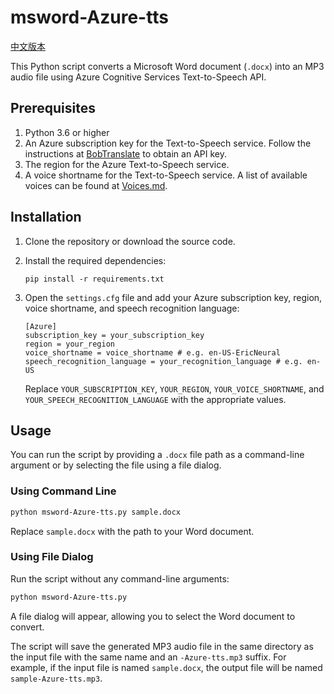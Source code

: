 # msword-Azure-tts

[中文版本](./README-zh.md)

This Python script converts a Microsoft Word document (`.docx`) into an MP3 audio file using Azure Cognitive Services Text-to-Speech API.

## Prerequisites

1. Python 3.6 or higher
2. An Azure subscription key for the Text-to-Speech service. Follow the instructions at [BobTranslate](https://bobtranslate.com/service/translate/microsoft.html#_2-%E6%B3%A8%E5%86%8C-azure) to obtain an API key.
3. The region for the Azure Text-to-Speech service.
4. A voice shortname for the Text-to-Speech service. A list of available voices can be found at [Voices.md](https://github.com/playht/text-to-speech-api/blob/master/Voices.md).

## Installation

1. Clone the repository or download the source code.
2. Install the required dependencies:

   ```
   pip install -r requirements.txt
   ```

3. Open the `settings.cfg` file and add your Azure subscription key, region, voice shortname, and speech recognition language:

   ```
   [Azure]
   subscription_key = your_subscription_key
   region = your_region
   voice_shortname = voice_shortname # e.g. en-US-EricNeural
   speech_recognition_language = your_recognition_language # e.g. en-US
   ```

   Replace `YOUR_SUBSCRIPTION_KEY`, `YOUR_REGION`, `YOUR_VOICE_SHORTNAME`, and `YOUR_SPEECH_RECOGNITION_LANGUAGE` with the appropriate values.

## Usage

You can run the script by providing a `.docx` file path as a command-line argument or by selecting the file using a file dialog.

### Using Command Line

```bash
python msword-Azure-tts.py sample.docx
```

Replace `sample.docx` with the path to your Word document.

### Using File Dialog

Run the script without any command-line arguments:

```bash
python msword-Azure-tts.py
```

A file dialog will appear, allowing you to select the Word document to convert.

The script will save the generated MP3 audio file in the same directory as the input file with the same name and an `-Azure-tts.mp3` suffix. For example, if the input file is named `sample.docx`, the output file will be named `sample-Azure-tts.mp3`.
